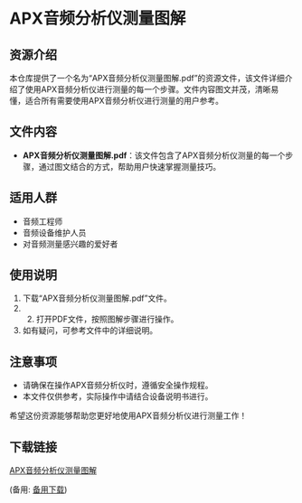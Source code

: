 # APX音频分析仪测量图解

## 资源介绍

本仓库提供了一个名为“APX音频分析仪测量图解.pdf”的资源文件，该文件详细介绍了使用APX音频分析仪进行测量的每一个步骤。文件内容图文并茂，清晰易懂，适合所有需要使用APX音频分析仪进行测量的用户参考。

## 文件内容

- **APX音频分析仪测量图解.pdf**：该文件包含了APX音频分析仪测量的每一个步骤，通过图文结合的方式，帮助用户快速掌握测量技巧。

## 适用人群

- 音频工程师
- 音频设备维护人员
- 对音频测量感兴趣的爱好者

## 使用说明

1. 下载“APX音频分析仪测量图解.pdf”文件。
2. 2. 打开PDF文件，按照图解步骤进行操作。
3. 如有疑问，可参考文件中的详细说明。

## 注意事项

- 请确保在操作APX音频分析仪时，遵循安全操作规程。
- 本文件仅供参考，实际操作中请结合设备说明书进行。

希望这份资源能够帮助您更好地使用APX音频分析仪进行测量工作！

## 下载链接
[APX音频分析仪测量图解](https://pan.quark.cn/s/7a0084413ce5) 

(备用: [备用下载](https://pan.baidu.com/s/1jcvqTpVAtQitcU5ZNdSbKQ?pwd=1234))
